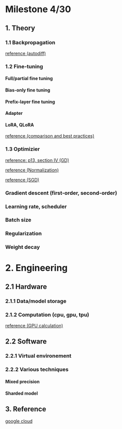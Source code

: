 # Milestone 4/30

## 1. Theory

### 1.1 Backpropagation
[reference (autodiff)](https://www.cs.toronto.edu/~rgrosse/courses/csc421_2019/readings/L04%20Backpropagation.pdf)

### 1.2 Fine-tuning

#### Full/partial fine tuning

#### Bias-only fine tuning

#### Prefix-layer fine tuning

#### Adapter

#### LoRA, QLoRA
[reference (comparison and best practices)](https://cloud.google.com/vertex-ai/generative-ai/docs/model-garden/lora-qlora#:~:text=Tuning%20recommendations,-The%20following%20table&text=LoRA%20is%20about%2066%25%20faster,in%20terms%20of%20tuning%20speed.&text=While%20both%20methods%20are%20relatively,40%25%20less%20expensive%20than%20QLoRA.&text=Higher%20max%20sequence%20length%20increases,support%20higher%20max%20sequence%20lengths.)

### 1.3 Optimizier
[reference: p13, section IV (GD)](https://arxiv.org/pdf/1803.08823.pdf)

[reference (Normalization)](https://www.cs.toronto.edu/~rgrosse/courses/csc2541_2021/readings/L05_normalization.pdf)

[reference (SGD)](https://www.cs.toronto.edu/~rgrosse/courses/csc2541_2021/slides/lec07.pdf)

### Gradient descent (first-order, second-order)

### Learning rate, scheduler

### Batch size

### Regularization

### Weight decay

# 2. Engineering

## 2.1 Hardware

### 2.1.1 Data/model storage

### 2.1.2 Computation (cpu, gpu, tpu)
[reference (GPU calculation)](https://www.substratus.ai/blog/calculating-gpu-memory-for-llm:w
)

## 2.2 Software

### 2.2.1 Virtual environement

### 2.2.2 Various techniques

#### Mixed precision

#### Sharded model

## 3. Reference
[google cloud](https://cloud.google.com/vertex-ai/generative-ai/docs/model-garden/lora-qlora#:~:text=Tuning%20recommendations,-The%20following%20table&text=LoRA%20is%20about%2066%25%20faster,in%20terms%20of%20tuning%20speed.&text=While%20both%20methods%20are%20relatively,40%25%20less%20expensive%20than%20QLoRA.&text=Higher%20max%20sequence%20length%20increases,support%20higher%20max%20sequence%20lengths.)